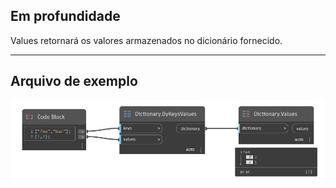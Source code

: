 ## Em profundidade
Values retornará os valores armazenados no dicionário fornecido.
___
## Arquivo de exemplo

![Values](./DesignScript.Builtin.Dictionary.Values_img.jpg)

